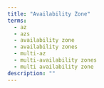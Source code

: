 ```yaml
---
title: "Availability Zone"
terms:
  - az
  - azs
  - availability zone
  - availability zones
  - multi-az
  - multi-availability zones
  - multi availability zone
description: ""
---
```

